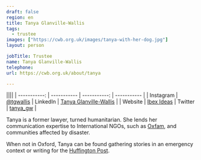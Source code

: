 ```yaml
---
draft: false
region: en
title: Tanya Glanville-Wallis
tags:
  - trustee
images: ["https://cwb.org.uk/images/tanya-with-her-dog.jpg"]
layout: person

jobTitle: Trustee
name: Tanya Glanville-Wallis
telephone:
url: https://cwb.org.uk/about/tanya

---
```


||||
| -----------: | ----------- | -----------: | ----------- |
| Instagram | [@tgwallis](https://www.instagram.com/tgwallis) | LinkedIn | [Tanya Glanville-Wallis](https://www.linkedin.com/in/tanya-glanville-wallis-4378441b/) |
| Website | [Ibex Ideas](https://twitter.com/ibex_ideas) | Twitter | [tanya_gw](https://twitter.com/tanya_gw) |

Tanya is a former lawyer, turned humanitarian. She lends her communication expertise to International NGOs, such as [Oxfam](https://www.ibex-ideas.com/stories/), and communities affected by&nbsp;disaster.

When not in Oxford, Tanya can be found gathering stories in an emergency context or writing for the [Huffington&nbsp;Post](https://www.huffpost.com/author/tanya-glanvillewallis)<!-- these thoughts and photos are from 2017, 2018 -->.

<!--or gallivanting up glaciated mountains or chasing after Nelson, her beloved Sealyham Terrier!-->

<!--
• Tanya Glanville-Wallis (rated out of 3):
- performance:
  - Provides comms support when there is a specific request.
- trust:
  - what things will make her more pro-active?
-->
